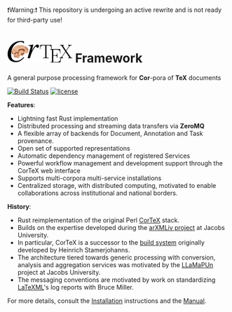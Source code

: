 :exclamation:Warning::exclamation: This repository is undergoing an active rewrite and is not ready for third-party use!

![CorTeX Framework](./public/img/logo.jpg) Framework
======

A general purpose processing framework for **Cor**-pora of **TeX** documents

[![Build Status](https://secure.travis-ci.org/dginev/rust-cortex.png?branch=master)](http://travis-ci.org/dginev/rust-cortex) [![license](http://img.shields.io/badge/license-MIT-blue.svg)](https://raw.githubusercontent.com/dginev/rust-cortex/master/LICENSE)

**Features**:
 * Lightning fast Rust implementation
 * Distributed processing and streaming data transfers via **ZeroMQ**
 * A flexible array of backends for Document, Annotation and Task provenance.
 * Open set of supported representations
 * Automatic dependency management of registered Services
 * Powerful workflow management and development support through the CorTeX web interface
 * Supports multi-corpora multi-service installations
 * Centralized storage, with distributed computing, motivated to enable collaborations across institutional and national borders.

**History**:
 * Rust reimplementation of the original Perl [CorTeX](https://github.com/dginev/cortex) stack.
 * Builds on the expertise developed during the [arXMLiv project](https://trac.kwarc.info/arXMLiv) at Jacobs University. 
 * In particular, CorTeX is a successor to the [build system](http://arxmliv.kwarc.info) originally developed by Heinrich Stamerjohanns.
 * The architecture tiered towards generic processing with conversion, analysis and aggregation services was motivated by the [LLaMaPUn](https://trac.kwarc.info/lamapun)
   project at Jacobs University.
 * The messaging conventions are motivated by work on standardizing [LaTeXML](http://dlmf.nist.gov/LaTeXML)'s log reports with Bruce Miller.

For more details, consult the [Installation](INSTALL.md) instructions and the [Manual](MANUAL.md).

